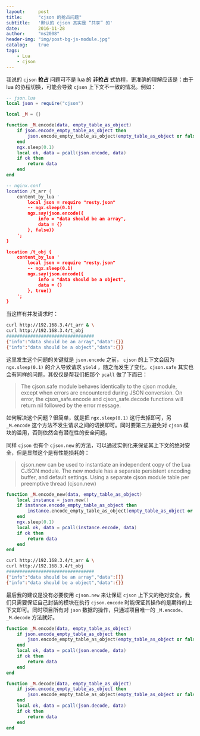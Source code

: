 ```yaml
---
layout:     post
title:      "cjson 的抢占问题"
subtitle:   '默认的 cjson 其实是 “共享” 的'
date:       2016-11-28
author:     "ms2008"
header-img: "img/post-bg-js-module.jpg"
catalog:    true
tags:
    - Lua
    - cjson
---
```


我说的 `cjson` **抢占** 问题可不是 lua 的 **非抢占** 式协程，更准确的理解应该是：由于 lua 的协程切换，可能会导致 `cjson` 上下文不一致的情况。例如：

```lua
-- json.lua
local json = require("cjson")

local _M = {}

function _M.encode(data, empty_table_as_object)
    if json.encode_empty_table_as_object then
        json.encode_empty_table_as_object(empty_table_as_object or false) -- empty table encoded as array default
    end
    ngx.sleep(0.1)
    local ok, data = pcall(json.encode, data)
    if ok then
        return data
    end
end

-- nginx.conf
location /t_arr {
    content_by_lua '
        local json = require "resty.json"
        -- ngx.sleep(0.1)
        ngx.say(json.encode({
            info = "data should be an array",
            data = {}
        }, false))
    ';
}

location /t_obj {
    content_by_lua '
        local json = require "resty.json"
        -- ngx.sleep(0.1)
        ngx.say(json.encode({
            info = "data should be a object",
            data = {}
        }, true))
    ';
}
```

当这样有并发请求时：

```sh
curl http://192.168.3.4/t_arr & \
curl http://192.168.3.4/t_obj
#################################
{"info":"data should be an array","data":{}}
{"info":"data should be a object","data":{}}
```

这里发生这个问题的关键就是 `json.encode` 之前， `cjson` 的上下文会因为 `ngx.sleep(0.1)` 的介入导致请求 `yield` ，随之而发生了变化。`cjson.safe` 其实也会有同样的问题，其仅仅是帮我们把那个 `pcall` 做了下而已：

> The cjson.safe module behaves identically to the cjson module, except when errors are encountered during JSON conversion. On error, the cjson_safe.encode and cjson_safe.decode functions will return nil followed by the error message.

如何解决这个问题？很简单，就是把 `ngx.sleep(0.1)` 这行去掉即可，另 `_M.encode` 这个方法不发生请求之间的切换即可。同时要第三方避免对 `cjson` 模块的滥用，否则依然会有潜在性的安全问题。

同样 `cjson` 也有个 `cjson.new` 的方法，可以通过实例化来保证其上下文的绝对安全，但是显然这个是有性能损耗的：

> cjson.new can be used to instantiate an independent copy of the Lua CJSON module. The new module has a separate persistent encoding buffer, and default settings. Using a separate cjson module table per preemptive thread (cjson.new)

```lua
function _M.encode_new(data, empty_table_as_object)
    local instance = json.new()
    if instance.encode_empty_table_as_object then
        instance.encode_empty_table_as_object(empty_table_as_object or false) -- empty table encoded as array default
    end
    ngx.sleep(0.1)
    local ok, data = pcall(instance.encode, data)
    if ok then
        return data
    end
end
```

```sh
curl http://192.168.3.4/t_arr & \
curl http://192.168.3.4/t_obj
#################################
{"info":"data should be an array","data":[]}
{"info":"data should be a object","data":{}}
```

最后我的建议是没有必要使用 `cjson.new` 来让保证 `cjson` 上下文的绝对安全，我们只需要保证自己封装的模块在执行 `cjson.encode` 时能保证其操作的是期待的上下文即可。同时项目所有对 `json` 数据的操作，只通过项目唯一的 `_M.encode`、`_M.decode` 方法就好。

```lua
function _M.encode(data, empty_table_as_object)
    if json.encode_empty_table_as_object then
        json.encode_empty_table_as_object(empty_table_as_object or false) -- empty table encoded as array default
    end
    local ok, data = pcall(json.encode, data)
    if ok then
        return data
    end
end

function _M.decode(data, empty_table_as_object)
    if json.encode_empty_table_as_object then
        json.encode_empty_table_as_object(empty_table_as_object or false) -- empty table encoded as array default
    end
    local ok, data = pcall(json.decode, data)
    if ok then
        return data
    end
end
```
